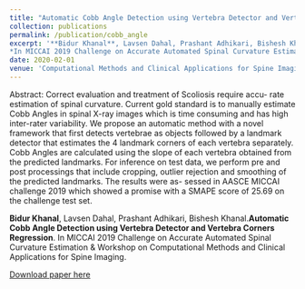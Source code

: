 ```yaml
---
title: "Automatic Cobb Angle Detection using Vertebra Detector and Vertebra Corners Regression"
collection: publications
permalink: /publication/cobb_angle
excerpt: '**Bidur Khanal**, Lavsen Dahal, Prashant Adhikari, Bishesh Khanal.**Automatic Cobb Angle Detection using Vertebra Detector and Vertebra Corners Regression**. 
*In MICCAI 2019 Challenge on Accurate Automated Spinal Curvature Estimation & Workshop on Computational Methods and Clinical Applications for Spine Imaging* [ Oral Presentation]'
date: 2020-02-01
venue: 'Computational Methods and Clinical Applications for Spine Imaging'
---
```

Abstract: Correct evaluation and treatment of Scoliosis require accu-
rate estimation of spinal curvature. Current gold standard is to manually
estimate Cobb Angles in spinal X-ray images which is time consuming
and has high inter-rater variability. We propose an automatic method
with a novel framework that first detects vertebrae as objects followed
by a landmark detector that estimates the 4 landmark corners of each
vertebra separately. Cobb Angles are calculated using the slope of each
vertebra obtained from the predicted landmarks. For inference on test
data, we perform pre and post processings that include cropping, outlier
rejection and smoothing of the predicted landmarks. The results were as-
sessed in AASCE MICCAI challenge 2019 which showed a promise with
a SMAPE score of 25.69 on the challenge test set.

**Bidur Khanal**, Lavsen Dahal, Prashant Adhikari, Bishesh Khanal.**Automatic Cobb Angle Detection using Vertebra Detector and Vertebra Corners Regression**. 
In MICCAI 2019 Challenge on Accurate Automated Spinal Curvature Estimation & Workshop on Computational Methods and Clinical Applications for Spine Imaging.


[Download paper here](http://bidur-khanal.github.io/files/MICCAI_Workshop_Paper.pdf)


